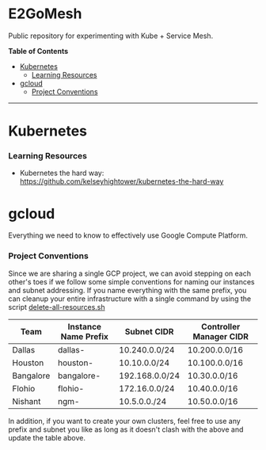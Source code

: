 # E2GoMesh
Public repository for experimenting with Kube + Service Mesh.

**Table of Contents**
- [Kubernetes](#Kubernetes)
   - [Learning Resources](#learning-resources)
- [gcloud](#gcloud)
   - [Project Conventions](#project-conventions)
***

# Kubernetes

### Learning Resources
 * Kubernetes the hard way: https://github.com/kelseyhightower/kubernetes-the-hard-way

# gcloud 
Everything we need to know to effectively use Google Compute Platform.

### Project Conventions
Since we are sharing a single GCP project, we can avoid stepping on each other's toes if we follow some simple conventions for naming our instances and subnet addressing. 
If you name everything with the same prefix, you can cleanup your entire infrastructure with a single command by using the script [delete-all-resources.sh](scripts/gcloud/delete-all-resources.sh)


| Team      | Instance Name Prefix | Subnet CIDR    | Controller Manager CIDR |
|-----------|----------------------|----------------|-------------------------|
| Dallas    | dallas-              | 10.240.0.0/24  | 10.200.0.0/16           |
| Houston   | houston-             | 10.10.0.0/24   | 10.100.0.0/16           |
| Bangalore | bangalore-           | 192.168.0.0/24 | 10.30.0.0/16            |
| Flohio    | flohio-              | 172.16.0.0/24  | 10.40.0.0/16            |
| Nishant   | ngm-                 | 10.5.0.0./24   | 10.50.0.0/16            |

In addition, if you want to create your own clusters, feel free to use any prefix and subnet you like as long as it doesn't clash with the above and update the table above.

